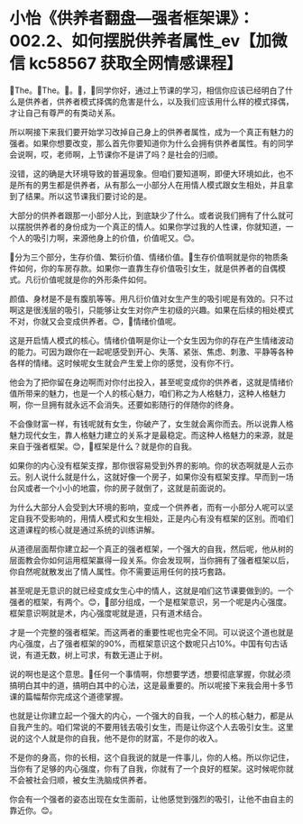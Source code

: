 # 小怡《供养者翻盘—强者框架课》：002.2、如何摆脱供养者属性_ev【加微信 kc58567 获取全网情感课程】

🎼The。🎼The。🎼。🎼，🎼同学你好，通过上节课的学习，相信你应该已经明白了什么是供养者，供养者模式择偶的危害是什么，以及我们应该用什么样的模式择偶，才让自己有尊严的有类动关系。

所以啊接下来我们要开始学习改掉自己身上的供养者属性，成为一个真正有魅力的强者。如果你想要改变，那么首先你要知道你为什么会拥有供养者属性。有的同学会说啊，哎，老师啊，上节课你不是讲了吗？是社会的归顺。

没错，这的确是大环境导致的普遍现象。但咱们要知道啊，即便大环境如此，也不是所有的男生都是供养者，从有那么一小部分人在用情人模式跟女生相处，并且拿到了结果。所以这节课我们要讨论的是。

大部分的供养者跟那一小部分人比，到底缺少了什么。或者说我们拥有了什么就可以摆脱供养者的身份成为一个真正的情人。如果你学过我的人性课，你就知道，一个人的吸引力啊，来源他身上的价值，价值呢又。😊。

🎼分为三个部分，生存价值、繁衍价值、情绪价值。🎼生存价值啊就是你的物质条件如何，你的车房存款。如果你一直靠生存价值吸引女生，就是供养者的自偶模式。凡衍价值呢就是你的外形条件如何。

颜值、身材是不是有腹肌等等。用凡衍价值对女生产生的吸引呢是有效的。只不过啊这是很浅层的吸引，只能够让女生对你产生初级的兴趣。如果在后续的相处模式不对，你就又会变成供养者。😊，🎼情绪价值呢。

这是开启情人模式的核心。情绪价值啊是你让一个女生因为你的存在产生情绪波动的能力。可因为跟你在一起呢感受到开心、失落、紧张、焦虑、刺激、平静等各种各样的情绪。这时候呢女生就会产生爱上你的感觉，没有你不行。

他会为了把你留在身边啊而对你付出投入，甚至呢变成你的供养者，这就是情绪价值所带来的魅力，也是一个人的核心魅力，咱们称之为人格魅力，这种人格魅力啊，你一旦拥有就永远不会消失。还要如影随行的伴随你的终身。

不会像财富一样，有钱呢就有女生，你破产了，女生就会离你而去。所以说靠人格魅力现代女生，靠人格魅力建立的关系才是最稳定。而这种人格魅力的来源，就是来自于强者框架。😊，🎼框架是什么？就是你的自我。

如果你的内心没有框架支撑，那你很容易受到外界的影响。你的状态啊就是人云亦云。别人说什么就是什么，这就好像一个房子，如果你没有框架支撑。早而到一场台风或者一个小小的地震，你的房子就倒了，这就是前面说的。

为什么大部分人会受到大环境的影响，变成一个供养者，而有一小部分人呢可以坚定自我不受影响的，用情人模式和女生相处，正是内心有没有框架的区别。而咱们这道课程的核心就是通过系统的训练讲解。

从道德层面帮你建立起一个真正的强者框架，一个强大的自我，然后呢，他从树的层面教会你如何运用框架赢得一段关系。你会发现啊，当你拥有了强者框架以后，你自然呢就散发出了情人属性。你不需要运用任何的技巧套路。

甚至呢是无意识的就已经变成女生心中的情人，这就是咱们这节课要做到的。一个强者的框架，有两个。😊，🎼部分组成，一个是框架意识，另一个呢是内心强度。框架意识啊就是术，内心强度呢就是道，只有道术结合。

才是一个完整的强者框架。而这两者的重要性呢也完全不同。可以说这个道也就是内心强度，占了强者框架的90%，而框架意识这个数呢只占10%。中国有句古话说，有道无数，树上可求，有数无道止于树。

说的啊也是这个意思。🎼任何一个事情啊，你想要学透，想要彻底掌握，你就必须搞明白其中的道，搞明白其中的心法，这是最重要的。所以呢接下来我会用十多节课的篇幅帮你完成这个道德掌握。

也就是让你建立起一个强大的内心，一个强大的自我，一个人的核心魅力，都是从自我产生的。咱们常说的不要用钱去吸引女生，而是让你这个人去吸引女生。这里说的这个人就是你的自我，他不是你的财富，不是你的收入。

不是你的身高，你的长相，这个自我说的就是一件事儿，你的人格。所以你记住，当你有了足够的内心强度，你有了自我，你就有了一个良好的框架。这时候呢你就不会被社会归顺，被女生洗脑成供养者。

你会有一个强者的姿态出现在女生面前，让他感觉到强烈的吸引，让他不由自主的靠近你。😊。